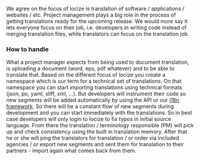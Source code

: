 We agree on the focus of locize is translation of software / applications / websites / etc. 
Project management plays a big role in the process of getting translations ready for the upcoming release.
We would more say it lets everyone focus on their job, i.e. developers in writing code instead of merging translation files, while translators can focus on the translation job.

### How to handle
What a project manager expects from being used to document translation, is uploading a document (word, eps, pdf whatever) and to be able to translate that.
Based on the different focus of locize you create a namespace which is our term for a technical set of translations. On that namespace you can start importing translations using technical formats (json, po, yaml, xliff, xml, ...). But developers will instrument their code so new segments will be added automatically by using the API or our [i18n framework](https://i18next.com). So there will be a constant flow of new segments during development and you can start immediately with the translations.
So in best case developers will only login to locize to fix typos in initial source language. 
From there the translation / terminology responsible (PM) will pick up and check consistency using the built in translation memory. After that he or she will ping the translators for translation / or order via included agencies / or export new segments and sent them for translation to their partners - import again what comes back from them.